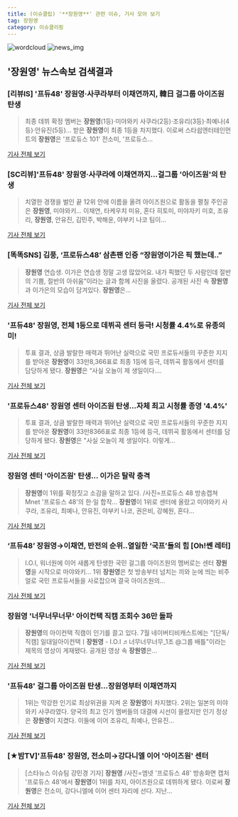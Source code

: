 ```yaml
---
title: (이슈클립) '**장원영**' 관련 이슈, 기사 모아 보기
tag: 장원영
category: 이슈클리핑
---
```

![wordcloud](https://s3.ap-northeast-2.amazonaws.com/lyrics101-wordcloud/2018-09-01-1535766824.png)
![news_img](https://user-images.githubusercontent.com/42597476/44507050-1206f400-a6e4-11e8-8d98-7ffbfebb353f.png)
## **'**장원영**'** 뉴스속보 검색결과
### [리뷰IS] '프듀48' **장원영**·사쿠라부터 이채연까지, 韓日 걸그룹 아이즈원 탄생

>최종 데뷔 확정 멤버는 **장원영**(1등)·미야와키 사쿠라(2등)·조유리(3등)·최예나(4등)·안유진(5등)... 받은 **장원영**이 최종 1등을 차지했다. 이로써 스타쉽엔터테인먼트의 **장원영**은 '프로듀스 101' 전소미, '프로듀스...

<a href="http://isplus.live.joins.com/news/article/aid.asp?aid=22524735" target="_blank">기사 전체 보기</a>

### [SC리뷰]'프듀48' **장원영**·사쿠라에 이채연까지…걸그룹 '아이즈원'의 탄생

>치열한 경쟁을 벌인 끝 12위 안에 이름을 올려 아이즈원으로 활동을 펼칠 주인공은 **장원영**, 미야와키... 이채연, 타케우치 미유, 혼다 히토미, 미야자키 미호, 조유리, **장원영**, 안유진, 김민주, 박해윤, 야부키 나코 팀이...

<a href="http://sports.chosun.com/news/ntype.htm?id=201809020100003710000017&servicedate=20180901" target="_blank">기사 전체 보기</a>

### [똑똑SNS] 김풍, ‘프로듀스48’ 삼촌팬 인증 “**장원영**이가은 픽 했는데..”

>**장원영** 연습생. 이가은 연습생 정말 고생 많았어요. 내가 픽했던 두 사람인데 절반의 기쁨, 절반의 아쉬움”이라는 글과 함께 사진을 올렸다. 공개된 사진 속 **장원영**과 이가은의 모습이 담겨있다. **장원영**은...

<a href="http://sports.mk.co.kr/view.php?year=2018&no=550655" target="_blank">기사 전체 보기</a>

### '프듀48' **장원영**, 전체 1등으로 데뷔곡 센터 등극! 시청률 4.4%로 유종의 미!

>투표 결과, 상큼 발랄한 매력과 뛰어난 실력으로 국민 프로듀서들의 꾸준한 지지를 받아온 **장원영**이 33만8,366표로 최종 1등에 등극, 데뷔곡 활동에서 센터를 담당하게 됐다. **장원영**은 “사실 오늘이 제 생일이다....

<a href="http://www.mydaily.co.kr/new_yk/html/read.php?newsid=201809011037685938&ext=na" target="_blank">기사 전체 보기</a>

### '프로듀스48' **장원영** 센터 아이즈원 탄생…자체 최고 시청률 종영 '4.4%'

>투표 결과, 상큼 발랄한 매력과 뛰어난 실력으로 국민 프로듀서들의 꾸준한 지지를 받아온 **장원영**이 33만8366표로 최종 1등에 등극, 데뷔곡 활동에서 센터를 담당하게 됐다. **장원영**은 "사실 오늘이 제 생일이다. 이렇게...

<a href="http://www.xportsnews.com/?ac=article_view&entry_id=1014212" target="_blank">기사 전체 보기</a>

### **장원영** 센터 '아이즈원' 탄생… 이가은 탈락 충격

>**장원영**이 1위를 확정짓고 소감을 말하고 있다. /사진=프로듀스 48 방송캡쳐 Mnet '프로듀스 48'의 한·일 합작... **장원영**이 1위로 센터에 올랐고 미야와키 사쿠라, 조유리, 최예나, 안유진, 야부키 나코, 권은비, 강혜원, 혼다...

<a href="http://moneys.mt.co.kr/news/mwView.php?no=2018090109028063501" target="_blank">기사 전체 보기</a>

### ‘프듀48’ **장원영**→이채연, 반전의 순위..열일한 ‘국프’들의 힘 [Oh!쎈 레터]

>I.O.I, 워너원에 이어 새롭게 탄생한 국민 걸그룹 아이즈원의 멤버로는 센터 **장원영**을 시작으로 마야와키... 1위 **장원영**은 첫 방송부터 넘치는 끼와 눈에 띄는 비주얼로 국민 프로듀서들을 사로잡으며 결국 아이즈원의...

<a href="http://www.osen.co.kr/article/G1110979775" target="_blank">기사 전체 보기</a>

### **장원영** '너무너무너무' 아이컨택 직캠 조회수 36만 돌파

>**장원영**의 아이컨택 직캠이 인기를 끌고 있다.   7월 네이버티비캐스트에는 "[단독/직캠] 일대일아이컨택ㅣ**장원영** - I.O.I ♬너무너무너무_1조 @그룹 배틀"이라는 제목의 영상이 게재됐다.   공개된 영상 속 **장원영**은...

<a href="http://www.topstarnews.net/news/articleView.html?idxno=474937" target="_blank">기사 전체 보기</a>

### '프듀48' 걸그룹 아이즈원 탄생…**장원영**부터 이채연까지

>1위는 막강한 인기로 최상위권을 지켜 온 **장원영**이 차지했다. 2위는 일본의 미야와키 사쿠라였다. 양국의 최고 인기 멤버들의 대결에 시선이 쏠렸지만 인기 정상은 **장원영**이 지켰다. 이들에 이어 조유리, 최예나, 안유진...

<a href="http://joynews.inews24.com/php/news_view.php?g_menu=700200&g_serial=1122281&rrf=nv" target="_blank">기사 전체 보기</a>

### [★밤TV]'프듀48' **장원영**, 전소미→강다니엘 이어 '아이즈원' 센터

>[스타뉴스 이슈팀 강민경 기자] **장원영** /사진=엠넷 '프로듀스 48' 방송화면 캡처 '프로듀스 48'에서 **장원영**이 1위를 차지, 아이즈원으로 데뷔하게 됐다. 이로써 **장원영**은 전소미, 강다니엘에 이어 센터 자리에 선다. 지난...

<a href="http://star.mt.co.kr/stview.php?no=2018090100511910003" target="_blank">기사 전체 보기</a>


